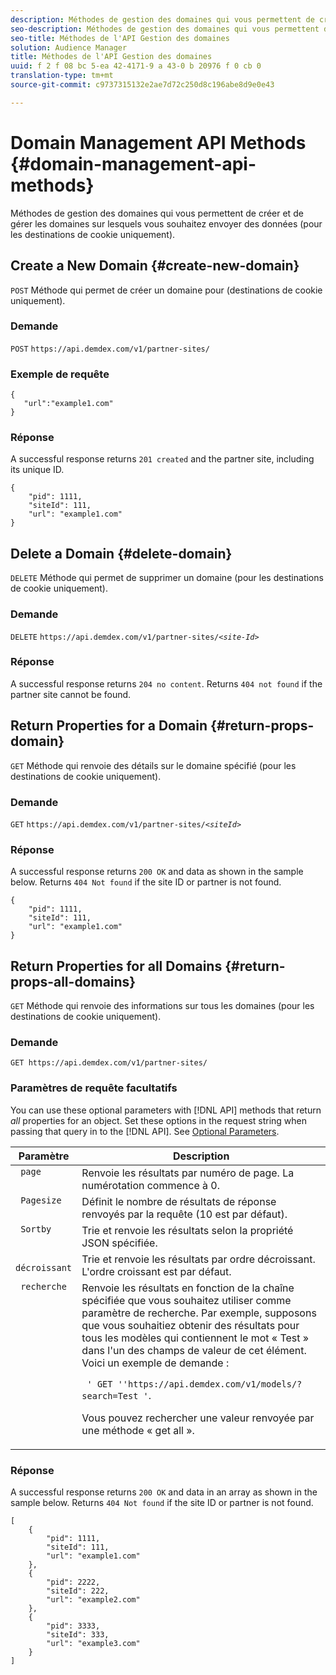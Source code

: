 ```yaml
---
description: Méthodes de gestion des domaines qui vous permettent de créer et de gérer les domaines sur lesquels vous souhaitez envoyer des données (pour les destinations de cookie uniquement).
seo-description: Méthodes de gestion des domaines qui vous permettent de créer et de gérer les domaines sur lesquels vous souhaitez envoyer des données (pour les destinations de cookie uniquement).
seo-title: Méthodes de l'API Gestion des domaines
solution: Audience Manager
title: Méthodes de l'API Gestion des domaines
uuid: f 2 f 08 bc 5-ea 42-4171-9 a 43-0 b 20976 f 0 cb 0
translation-type: tm+mt
source-git-commit: c9737315132e2ae7d72c250d8c196abe8d9e0e43

---
```



# Domain Management API Methods {#domain-management-api-methods}

Méthodes de gestion des domaines qui vous permettent de créer et de gérer les domaines sur lesquels vous souhaitez envoyer des données (pour les destinations de cookie uniquement).

<!-- c_partner_site.xml -->

## Create a New Domain {#create-new-domain}

`POST` Méthode qui permet de créer un domaine pour (destinations de cookie uniquement).

<!-- r_post_new_partner_site.xml -->

### Demande

`POST` `https://api.demdex.com/v1/partner-sites/`

### Exemple de requête

```
{
   "url":"example1.com"
}
```

### Réponse

A successful response returns `201 created` and the partner site, including its unique ID.

```
{
    "pid": 1111,
    "siteId": 111,
    "url": "example1.com"
}
```

## Delete a Domain {#delete-domain}

`DELETE` Méthode qui permet de supprimer un domaine (pour les destinations de cookie uniquement).

<!-- r_delete_partner_site.xml -->

### Demande

`DELETE` `https://api.demdex.com/v1/partner-sites/`*`<site-Id>`*

### Réponse

A successful response returns `204 no content`. Returns `404 not found` if the partner site cannot be found.

## Return Properties for a Domain {#return-props-domain}

`GET` Méthode qui renvoie des détails sur le domaine spécifié (pour les destinations de cookie uniquement).

<!-- r_get_partner_site.xml -->

### Demande

`GET` `https://api.demdex.com/v1/partner-sites/`*`<siteId>`*

### Réponse

A successful response returns `200 OK` and data as shown in the sample below. Returns `404 Not found` if the site ID or partner is not found.

```
{
    "pid": 1111,
    "siteId": 111,
    "url": "example1.com"
}
```

## Return Properties for all Domains {#return-props-all-domains}

`GET` Méthode qui renvoie des informations sur tous les domaines (pour les destinations de cookie uniquement).

<!-- r_get_partner_sites.xml -->

### Demande

`GET https://api.demdex.com/v1/partner-sites/`

### Paramètres de requête facultatifs

You can use these optional parameters with [!DNL API] methods that return *all* properties for an object. Set these options in the request string when passing that query in to the [!DNL API]. See [Optional Parameters](../../api/rest-api-main/aam-api-getting-started.md#optional-api-query-parameters).

<table id="table_B05A8EE22C9A4C72B84A8479E1AB7D0A"> 
 <thead> 
  <tr> 
   <th colname="col1" class="entry"> Paramètre </th> 
   <th colname="col2" class="entry"> Description </th> 
  </tr>
 </thead>
 <tbody> 
  <tr valign="top"> 
   <td colname="col1"><code> page</code> </td> 
   <td colname="col2"> Renvoie les résultats par numéro de page. La numérotation commence à 0. </td> 
  </tr> 
  <tr valign="top"> 
   <td colname="col1"><code> Pagesize</code> </td> 
   <td colname="col2"> Définit le nombre de résultats de réponse renvoyés par la requête (10 est par défaut). </td>
  </tr>
  <tr valign="top"> 
   <td colname="col1"><code> Sortby</code> </td> 
   <td colname="col2"> Trie et renvoie les résultats selon la propriété JSON spécifiée. </td>
  </tr>
  <tr valign="top"> 
   <td colname="col1"><code> décroissant</code> </td>
   <td colname="col2"> Trie et renvoie les résultats par ordre décroissant. L'ordre croissant est par défaut. </td>
  </tr>
  <tr valign="top">
   <td colname="col1"><code> recherche</code> </td>
   <td colname="col2">Renvoie les résultats en fonction de la chaîne spécifiée que vous souhaitez utiliser comme paramètre de recherche. Par exemple, supposons que vous souhaitiez obtenir des résultats pour tous les modèles qui contiennent le mot « Test » dans l'un des champs de valeur de cet élément. Voici un exemple de demande : <p><code> ' GET ''https://api.demdex.com/v1/models/?search=Test '</code>. </p> <p>Vous pouvez rechercher une valeur renvoyée par une méthode « get all ». </p> </td>
  </tr> 
 </tbody> 
</table>

### Réponse

A successful response returns `200 OK` and data in an array as shown in the sample below. Returns `404 Not found` if the site ID or partner is not found.

```
[
    {
        "pid": 1111,
        "siteId": 111,
        "url": "example1.com"
    },
    {
        "pid": 2222,
        "siteId": 222,
        "url": "example2.com"
    },
    {
        "pid": 3333,
        "siteId": 333,
        "url": "example3.com"
    }
]
```
